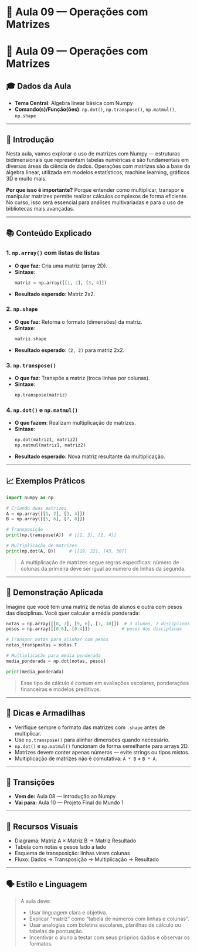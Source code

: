 # 🧠 Aula 09 — Operações com Matrizes
# 🧠 Aula 09 — Operações com Matrizes

## 🎓 Dados da Aula
- **Tema Central**: Álgebra linear básica com Numpy
- **Comando(s)/Função(ões)**: `np.dot()`, `np.transpose()`, `np.matmul()`, `np.shape`
---

## 📍 Introdução

Nesta aula, vamos explorar o uso de matrizes com Numpy — estruturas bidimensionais que representam tabelas numéricas e são fundamentais em diversas áreas da ciência de dados. Operações com matrizes são a base da álgebra linear, utilizada em modelos estatísticos, machine learning, gráficos 3D e muito mais.

**Por que isso é importante?** Porque entender como multiplicar, transpor e manipular matrizes permite realizar cálculos complexos de forma eficiente. No curso, isso será essencial para análises multivariadas e para o uso de bibliotecas mais avançadas.

---

## 📚 Conteúdo Explicado

### 1. `np.array()` com listas de listas

- **O que faz**: Cria uma matriz (array 2D).
- **Sintaxe**:
  ```python
  matriz = np.array([[1, 2], [3, 4]])
  ```
- **Resultado esperado**: Matriz 2x2.

### 2. `np.shape`

- **O que faz**: Retorna o formato (dimensões) da matriz.
- **Sintaxe**:
  ```python
  matriz.shape
  ```
- **Resultado esperado**: `(2, 2)` para matriz 2x2.

### 3. `np.transpose()`

- **O que faz**: Transpõe a matriz (troca linhas por colunas).
- **Sintaxe**:
  ```python
  np.transpose(matriz)
  ```

### 4. `np.dot()` e `np.matmul()`

- **O que fazem**: Realizam multiplicação de matrizes.
- **Sintaxe**:
  ```python
  np.dot(matriz1, matriz2)
  np.matmul(matriz1, matriz2)
  ```
- **Resultado esperado**: Nova matriz resultante da multiplicação.

---

## 📈 Exemplos Práticos

```python
import numpy as np

# Criando duas matrizes
A = np.array([[1, 2], [3, 4]])
B = np.array([[5, 6], [7, 8]])

# Transposição
print(np.transpose(A))  # [[1, 3], [2, 4]]

# Multiplicação de matrizes
print(np.dot(A, B))     # [[19, 22], [43, 50]]
```

> A multiplicação de matrizes segue regras específicas: número de colunas da primeira deve ser igual ao número de linhas da segunda.

---

## 🧪 Demonstração Aplicada

Imagine que você tem uma matriz de notas de alunos e outra com pesos das disciplinas. Você quer calcular a média ponderada:

```python
notas = np.array([[8, 7], [9, 6], [7, 10]])  # 3 alunos, 2 disciplinas
pesos = np.array([[0.6], [0.4]])            # pesos das disciplinas

# Transpor notas para alinhar com pesos
notas_transpostas = notas.T

# Multiplicação para média ponderada
media_ponderada = np.dot(notas, pesos)

print(media_ponderada)
```

> Esse tipo de cálculo é comum em avaliações escolares, ponderações financeiras e modelos preditivos.

---

## 📎 Dicas e Armadilhas

- Verifique sempre o formato das matrizes com `.shape` antes de multiplicar.
- Use `np.transpose()` para alinhar dimensões quando necessário.
- `np.dot()` e `np.matmul()` funcionam de forma semelhante para arrays 2D.
- Matrizes devem conter apenas números — evite strings ou tipos mistos.
- Multiplicação de matrizes não é comutativa: `A * B` ≠ `B * A`.

---

## 🔄 Transições

- **Vem de:** Aula 08 — Introdução ao Numpy  
- **Vai para:** Aula 10 — Projeto Final do Mundo 1

---

## 🎨 Recursos Visuais

- Diagrama: Matriz A × Matriz B → Matriz Resultado
- Tabela com notas e pesos lado a lado
- Esquema de transposição: linhas viram colunas
- Fluxo: Dados → Transposição → Multiplicação → Resultado

---

## 🗣 Estilo e Linguagem

> A aula deve:
> - Usar linguagem clara e objetiva.
> - Explicar “matriz” como “tabela de números com linhas e colunas”.
> - Usar analogias com boletins escolares, planilhas de cálculo ou tabelas de pontuação.
> - Incentivar o aluno a testar com seus próprios dados e observar os formatos.
```